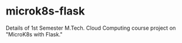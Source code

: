 # microk8s-flask
Details of 1st Semester M.Tech. Cloud Computing course project on "MicroK8s with Flask."
